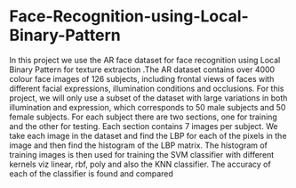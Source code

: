 # Face-Recognition-using-Local-Binary-Pattern

In this project we use the AR face dataset for face recognition using Local Binary Pattern for 
texture extraction .The AR dataset contains over 4000 colour face images of 126 subjects, 
including frontal views of faces with different facial expressions, illumination conditions and 
occlusions. For this project, we will only use a subset of the dataset with large variations in 
both illumination and expression, which corresponds to 50 male subjects and 50 female 
subjects. For each subject there are two sections, one for training and the other for testing. 
Each section contains 7 images per subject. We take each image in the dataset and find the 
LBP for each of the pixels in the image and then find the histogram of the LBP matrix. The 
histogram of training images is then used for training the SVM classifier with different 
kernels viz linear, rbf, poly and also the KNN classifier. The accuracy of each of the classifier 
is found and compared

